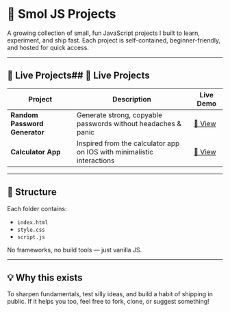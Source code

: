 # 🧪 Smol JS Projects

A growing collection of small, fun JavaScript projects I built to learn, experiment, and ship fast. Each project is self-contained, beginner-friendly, and hosted for quick access.

---

## 🚀 Live Projects## 🚀 Live Projects

| Project | Description | Live Demo |
|--------|-------------|-----------|
| **Random Password Generator** | Generate strong, copyable passwords without headaches & panic | [🔗 View](https://random-password-generator-js-nayana.vercel.app) |
| **Calculator App** | Inspired from the calculator app on IOS with minimalistic interactions | [🔗 View](https://calculator-js-nayana.vercel.app/) |

---

## 📁 Structure

Each folder contains:
- `index.html`
- `style.css`
- `script.js`

No frameworks, no build tools — just vanilla JS.

---

## 💡 Why this exists

To sharpen fundamentals, test silly ideas, and build a habit of shipping in public. If it helps you too, feel free to fork, clone, or suggest something!
